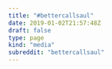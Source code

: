 ```yaml
---
title: "#bettercallsaul"
date: 2019-01-02T21:57:48Z
draft: false
type: page
kind: "media"
subreddit: "bettercallsaul"
---
```

